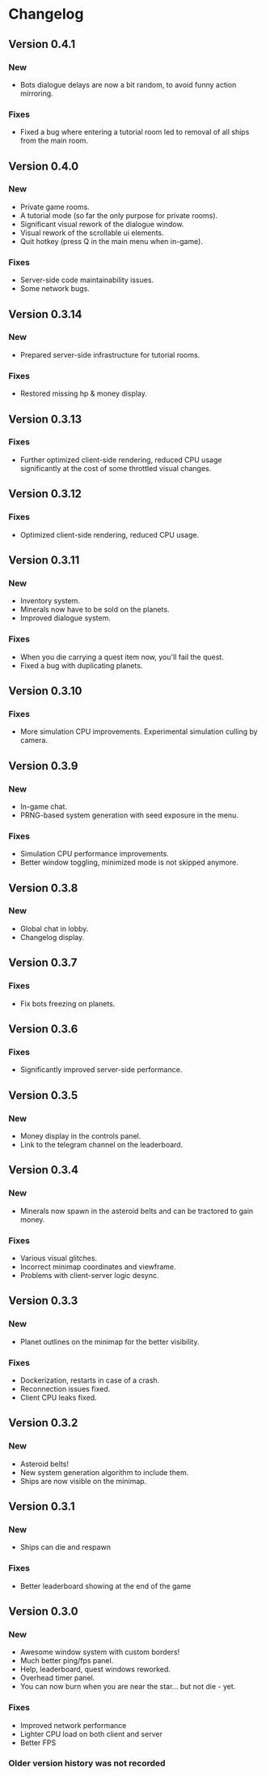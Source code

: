# Changelog

## Version 0.4.1
### New
* Bots dialogue delays are now a bit random, to avoid funny action mirroring.
### Fixes
* Fixed a bug where entering a tutorial room led to removal of all ships from the main room.

## Version 0.4.0
### New
* Private game rooms.
* A tutorial mode (so far the only purpose for private rooms).
* Significant visual rework of the dialogue window.
* Visual rework of the scrollable ui elements.
* Quit hotkey (press Q in the main menu when in-game).
### Fixes
* Server-side code maintainability issues.
* Some network bugs.

## Version 0.3.14
### New
* Prepared server-side infrastructure for tutorial rooms.
### Fixes
* Restored missing hp & money display.

## Version 0.3.13
### Fixes
* Further optimized client-side rendering, reduced CPU usage significantly at the cost of some throttled visual changes.

## Version 0.3.12
### Fixes
* Optimized client-side rendering, reduced CPU usage.

## Version 0.3.11
### New
* Inventory system.
* Minerals now have to be sold on the planets.
* Improved dialogue system.
### Fixes
* When you die carrying a quest item now, you'll fail the quest.
* Fixed a bug with duplicating planets.

## Version 0.3.10
### Fixes
* More simulation CPU improvements. Experimental simulation culling by camera.

## Version 0.3.9
### New
* In-game chat.
* PRNG-based system generation with seed exposure in the menu.
### Fixes
* Simulation CPU performance improvements.
* Better window toggling, minimized mode is not skipped anymore.


## Version 0.3.8
### New
* Global chat in lobby.
* Changelog display.

## Version 0.3.7
### Fixes
* Fix bots freezing on planets.

## Version 0.3.6
### Fixes
* Significantly improved server-side performance.

## Version 0.3.5
### New
* Money display in the controls panel.
* Link to the telegram channel on the leaderboard.

## Version 0.3.4
### New
* Minerals now spawn in the asteroid belts and can be tractored to gain money.

### Fixes
* Various visual glitches.
* Incorrect minimap coordinates and viewframe.
* Problems with client-server logic desync.

## Version 0.3.3
### New
* Planet outlines on the minimap for the better visibility.

### Fixes
* Dockerization, restarts in case of a crash.
* Reconnection issues fixed.
* Client CPU leaks fixed.

## Version 0.3.2
### New
* Asteroid belts!
* New system generation algorithm to include them.
* Ships are now visible on the minimap.

## Version 0.3.1
### New
* Ships can die and respawn

### Fixes
* Better leaderboard showing at the end of the game

## Version 0.3.0
### New
* Awesome window system with custom borders!
* Much better ping/fps panel.
* Help, leaderboard, quest windows reworked.
* Overhead timer panel.
* You can now burn when you are near the star... but not die - yet.

### Fixes
* Improved network performance
* Lighter CPU load on both client and server
* Better FPS

### Older version history was not recorded
